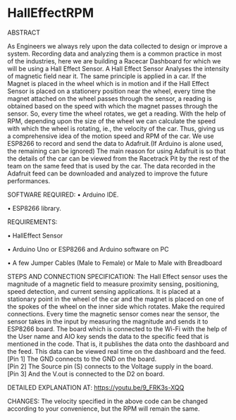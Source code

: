 # HallEffectRPM

ABSTRACT 
 
As Engineers we always rely upon the data collected to design or improve a system. Recording data and analyzing them is a common practice in most of the industries, here we are building a Racecar Dashboard for which we will be using a Hall Effect Sensor. A Hall Effect Sensor Analyses the intensity of magnetic field near it. The same principle is applied in a car. If the Magnet is placed in the wheel which is in motion and if the Hall Effect Sensor is placed on a stationery position near the wheel, every time the magnet attached on the wheel passes through the sensor, a reading is obtained based on the speed with which the magnet passes through the sensor. So, every time the wheel rotates, we get a reading. With the help of RPM, depending upon the size of the wheel we can calculate the speed with which the wheel is rotating, ie., the velocity of the car. Thus, giving us a comprehensive idea of the motion speed and RPM of the car. We use ESP8266 to record and send the data to Adafruit.(If Arduino is alone used, the remaining can be ignored) The main reason for using Adafruit is so that the details of the car can be viewed from the Racetrack Pit by the rest of the team on the same feed that is used by the car. The data recorded in the Adafruit feed can be downloaded and analyzed to improve the future performances.  
 
 
SOFTWARE REQUIRED: • Arduino IDE. 

• ESP8266 library. 

REQUIREMENTS:

• HallEffect Sensor

• Arduino Uno or ESP8266 and Arduino software on PC 

• A few Jumper Cables (Male to Female) 
   or Male to Male with Breadboard
   
STEPS AND CONNECTION SPECIFICATION:
The Hall Effect sensor uses the magnitude of a magnetic field to measure proximity sensing, positioning, speed detection, and current sensing applications.  It is placed at a stationary point in the wheel of the car and the magnet is placed on one of the spokes of the wheel on the inner side which rotates. 
Make the required connections. Every time the magnetic sensor comes near the sensor, the sensor takes in the input by measuring the magnitude and sends it to ESP8266 board. 
The board which is connected to the Wi-Fi with the help of the User name and AIO key sends the data to the specific feed that is mentioned in the code. That is, it publishes the data onto the dashboard and the feed. 
This data can be viewed real time on the dashboard and the feed. 
[Pin 1] The GND connects to the GND on the board.  
[Pin 2] The Source pin (S) connects to the Voltage supply in the board.  
[Pin 3] And the V.out is connected to the D2 on board. 

DETAILED EXPLANATION AT:
https://youtu.be/9_FRK3s-XQQ

CHANGES:
The velocity specified in the above code can be changed according to your convenience, but the RPM will remain the same.
